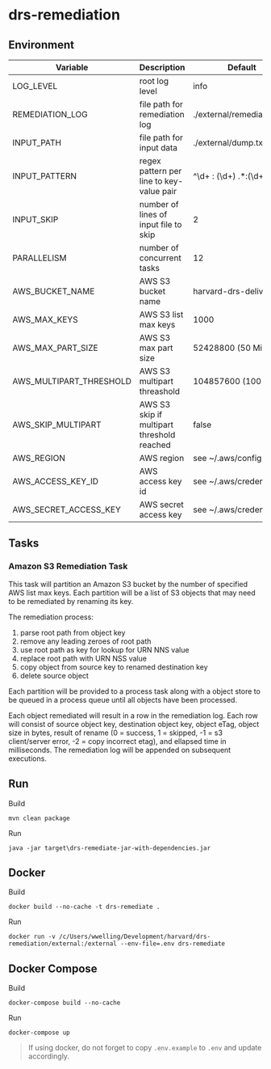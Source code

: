 # drs-remediation

## Environment

| Variable                | Description                                | Default                    |
| ----------------------- | ------------------------------------------ | -------------------------- |
| LOG_LEVEL               | root log level                             | info                       |
| REMEDIATION_LOG         | file path for remediation log              | ./external/remediation.log |
| INPUT_PATH              | file path for input data                   | ./external/dump.txt        |
| INPUT_PATTERN           | regex pattern per line to key-value pair   | ^\\d+ : (\\d+) .*:(\\d+)$  |
| INPUT_SKIP              | number of lines of input file to skip      | 2                          |
| PARALLELISM             | number of concurrent tasks                 | 12                         |
| AWS_BUCKET_NAME         | AWS S3 bucket name                         | harvard-drs-delivery       |
| AWS_MAX_KEYS            | AWS S3 list max keys                       | 1000                       |
| AWS_MAX_PART_SIZE       | AWS S3 max part size                       | 52428800 (50 MiB)          |
| AWS_MULTIPART_THRESHOLD | AWS S3 multipart threashold                | 104857600 (100 MiB)        |
| AWS_SKIP_MULTIPART      | AWS S3 skip if multipart threshold reached | false                      |
| AWS_REGION              | AWS region                                 | see ~/.aws/config          |
| AWS_ACCESS_KEY_ID       | AWS access key id                          | see ~/.aws/credentials     |
| AWS_SECRET_ACCESS_KEY   | AWS secret access key                      | see ~/.aws/credentials     |

## Tasks

### Amazon S3 Remediation Task

This task will partition an Amazon S3 bucket by the number of specified AWS list max keys. Each partition will be a list of S3 objects that may need to be remediated by renaming its key.

The remediation process:

1. parse root path from object key
2. remove any leading zeroes of root path
3. use root path as key for lookup for URN NNS value
4. replace root path with URN NSS value
5. copy object from source key to renamed destination key
6. delete source object

Each partition will be provided to a process task along with a object store to be queued in a process queue until all objects have been processed.

Each object remediated will result in a row in the remediation log. Each row will consist of source object key, destination object key, object eTag, object size in bytes, result of rename (0 = success, 1 = skipped, -1 = s3 client/server error, -2 = copy incorrect etag), and ellapsed time in milliseconds. The remediation log will be appended on subsequent executions.

## Run

Build
```
mvn clean package
```

Run
```
java -jar target\drs-remediate-jar-with-dependencies.jar
```

## Docker

Build
```
docker build --no-cache -t drs-remediate .
```

Run
```
docker run -v /c/Users/wwelling/Development/harvard/drs-remediation/external:/external --env-file=.env drs-remediate
```

## Docker Compose

Build
```
docker-compose build --no-cache
```

Run
```
docker-compose up
```

> If using docker, do not forget to copy `.env.example` to `.env` and update accordingly.
